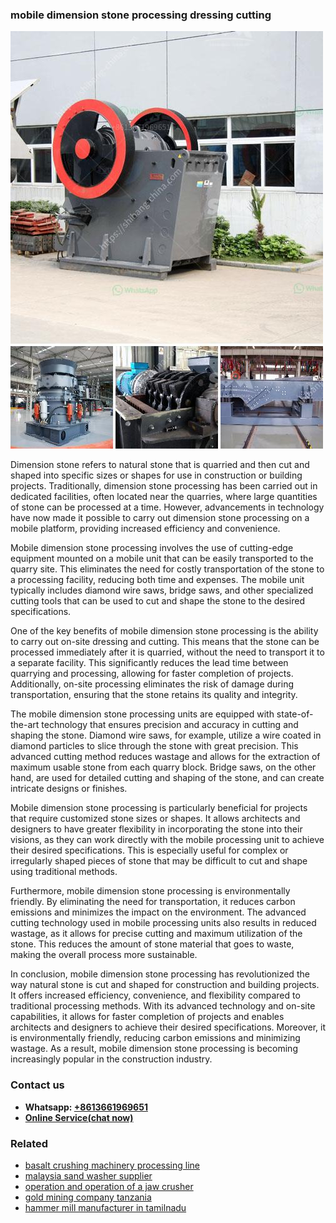<h3>mobile dimension stone processing dressing cutting</h3><img src='1708663411.jpg' alt=''><p>Dimension stone refers to natural stone that is quarried and then cut and shaped into specific sizes or shapes for use in construction or building projects. Traditionally, dimension stone processing has been carried out in dedicated facilities, often located near the quarries, where large quantities of stone can be processed at a time. However, advancements in technology have now made it possible to carry out dimension stone processing on a mobile platform, providing increased efficiency and convenience.</p><p>Mobile dimension stone processing involves the use of cutting-edge equipment mounted on a mobile unit that can be easily transported to the quarry site. This eliminates the need for costly transportation of the stone to a processing facility, reducing both time and expenses. The mobile unit typically includes diamond wire saws, bridge saws, and other specialized cutting tools that can be used to cut and shape the stone to the desired specifications.</p><p>One of the key benefits of mobile dimension stone processing is the ability to carry out on-site dressing and cutting. This means that the stone can be processed immediately after it is quarried, without the need to transport it to a separate facility. This significantly reduces the lead time between quarrying and processing, allowing for faster completion of projects. Additionally, on-site processing eliminates the risk of damage during transportation, ensuring that the stone retains its quality and integrity.</p><p>The mobile dimension stone processing units are equipped with state-of-the-art technology that ensures precision and accuracy in cutting and shaping the stone. Diamond wire saws, for example, utilize a wire coated in diamond particles to slice through the stone with great precision. This advanced cutting method reduces wastage and allows for the extraction of maximum usable stone from each quarry block. Bridge saws, on the other hand, are used for detailed cutting and shaping of the stone, and can create intricate designs or finishes.</p><p>Mobile dimension stone processing is particularly beneficial for projects that require customized stone sizes or shapes. It allows architects and designers to have greater flexibility in incorporating the stone into their visions, as they can work directly with the mobile processing unit to achieve their desired specifications. This is especially useful for complex or irregularly shaped pieces of stone that may be difficult to cut and shape using traditional methods.</p><p>Furthermore, mobile dimension stone processing is environmentally friendly. By eliminating the need for transportation, it reduces carbon emissions and minimizes the impact on the environment. The advanced cutting technology used in mobile processing units also results in reduced wastage, as it allows for precise cutting and maximum utilization of the stone. This reduces the amount of stone material that goes to waste, making the overall process more sustainable.</p><p>In conclusion, mobile dimension stone processing has revolutionized the way natural stone is cut and shaped for construction and building projects. It offers increased efficiency, convenience, and flexibility compared to traditional processing methods. With its advanced technology and on-site capabilities, it allows for faster completion of projects and enables architects and designers to achieve their desired specifications. Moreover, it is environmentally friendly, reducing carbon emissions and minimizing wastage. As a result, mobile dimension stone processing is becoming increasingly popular in the construction industry.</p><h3>Contact us</h3><ul><li><strong>Whatsapp:&nbsp;<a href="https://wa.me/8613661969651">+8613661969651</a></strong></li><li><a href="https://swt.shibang-china.com/?git&amp;zhl&amp;mobile dimension stone processing dressing cutting"><strong>Online Service(chat now)</strong></a></li></ul><h3>Related</h3><ul><li><a href='basalt crushing machinery processing line.md'>basalt crushing machinery processing line</a></li><li><a href='malaysia sand washer supplier.md'>malaysia sand washer supplier</a></li><li><a href='operation and operation of a jaw crusher.md'>operation and operation of a jaw crusher</a></li><li><a href='gold mining company tanzania.md'>gold mining company tanzania</a></li><li><a href='hammer mill manufacturer in tamilnadu.md'>hammer mill manufacturer in tamilnadu</a></li></ul>